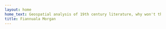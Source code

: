 ```yaml
---
layout: home
home_text: Geospatial analysis of 19th century literature, why won't this change???? please change!
title: Fiannuala Morgan
---
```

